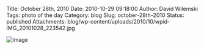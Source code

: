 Title: October 28th, 2010 
Date: 2010-10-29 09:18:00
Author: David Wilemski
Tags: photo of the day
Category: blog
Slug: october-28th-2010
Status: published
Attachments: blog/wp-content/uploads/2010/10/wpid-IMG_20101028_223542.jpg

![image](http://oromis.davidwilemski.com/blog/wp-content/uploads/2010/10/wpid-IMG_20101028_223542.jpg)
